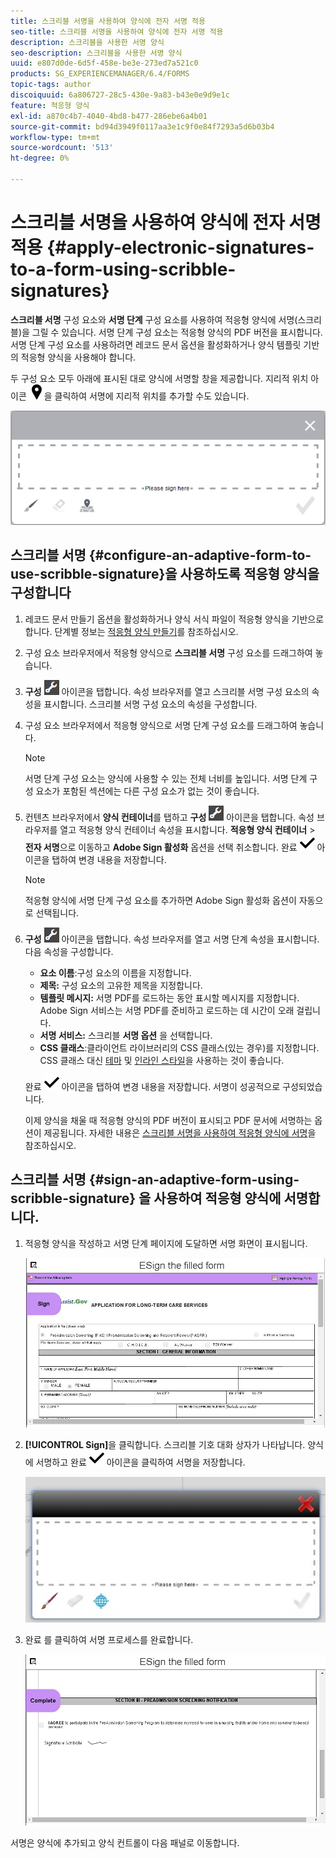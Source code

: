 ```yaml
---
title: 스크리블 서명을 사용하여 양식에 전자 서명 적용
seo-title: 스크리블 서명을 사용하여 양식에 전자 서명 적용
description: 스크리블을 사용한 서명 양식
seo-description: 스크리블을 사용한 서명 양식
uuid: e807d0de-6d5f-458e-be3e-273ed7a521c0
products: SG_EXPERIENCEMANAGER/6.4/FORMS
topic-tags: author
discoiquuid: 6a806727-28c5-430e-9a83-b43e0e9d9e1c
feature: 적응형 양식
exl-id: a870c4b7-4040-4bd8-b477-286ebe6a4b01
source-git-commit: bd94d3949f0117aa3e1c9f0e84f7293a5d6b03b4
workflow-type: tm+mt
source-wordcount: '513'
ht-degree: 0%

---
```


# 스크리블 서명을 사용하여 양식에 전자 서명 적용 {#apply-electronic-signatures-to-a-form-using-scribble-signatures}

**스크리블 서명** 구성 요소와 **서명 단계** 구성 요소를 사용하여 적응형 양식에 서명(스크리블)을 그릴 수 있습니다. 서명 단계 구성 요소는 적응형 양식의 PDF 버전을 표시합니다. 서명 단계 구성 요소를 사용하려면 레코드 문서 옵션을 활성화하거나 양식 템플릿 기반의 적응형 양식을 사용해야 합니다.

두 구성 요소 모두 아래에 표시된 대로 양식에 서명할 창을 제공합니다. 지리적 위치 아이콘 ![aem_6_3_geolocation](assets/aem_6_3_geolocation.png)을 클릭하여 서명에 지리적 위치를 추가할 수도 있습니다.

![스크리블 기호 대화 상자](assets/scribble-signature.png)

## 스크리블 서명 {#configure-an-adaptive-form-to-use-scribble-signature}을 사용하도록 적응형 양식을 구성합니다

1. 레코드 문서 만들기 옵션을 활성화하거나 양식 서식 파일이 적응형 양식을 기반으로 합니다. 단계별 정보는 [적응형 양식 만들기](/help/forms/using/creating-adaptive-form.md)를 참조하십시오.
1. 구성 요소 브라우저에서 적응형 양식으로 **스크리블 서명** 구성 요소를 드래그하여 놓습니다.
1. **구성** ![구성](assets/configure.png) 아이콘을 탭합니다. 속성 브라우저를 열고 스크리블 서명 구성 요소의 속성을 표시합니다. 스크리블 서명 구성 요소의 속성을 구성합니다.
1. 구성 요소 브라우저에서 적응형 양식으로 서명 단계 구성 요소를 드래그하여 놓습니다.

   >[!NOTE]
   >
   >서명 단계 구성 요소는 양식에 사용할 수 있는 전체 너비를 높입니다. 서명 단계 구성 요소가 포함된 섹션에는 다른 구성 요소가 없는 것이 좋습니다.

1. 컨텐츠 브라우저에서 **양식 컨테이너**&#x200B;를 탭하고 **구성** ![구성](assets/configure.png) 아이콘을 탭합니다. 속성 브라우저를 열고 적응형 양식 컨테이너 속성을 표시합니다. **적응형 양식 컨테이너** > **전자 서명**&#x200B;으로 이동하고 **Adobe Sign 활성화** 옵션을 선택 취소합니다. 완료 ![aem_6_3_forms_save](assets/aem_6_3_forms_save.png) 아이콘을 탭하여 변경 내용을 저장합니다.

   >[!NOTE]
   >
   >적응형 양식에 서명 단계 구성 요소를 추가하면 Adobe Sign 활성화 옵션이 자동으로 선택됩니다.

1. **구성** ![구성](assets/configure.png) 아이콘을 탭합니다. 속성 브라우저를 열고 서명 단계 속성을 표시합니다. 다음 속성을 구성합니다.

   * **요소 이름**:구성 요소의 이름을 지정합니다.
   * **제목:** 구성 요소의 고유한 제목을 지정합니다.
   * **템플릿 메시지:**  서명 PDF를 로드하는 동안 표시할 메시지를 지정합니다. Adobe Sign 서비스는 서명 PDF를 준비하고 로드하는 데 시간이 오래 걸립니다.
   * **서명 서비스:** 스크리블  **서명 옵션** 을 선택합니다.
   * **CSS 클래스**:클라이언트 라이브러리의 CSS 클래스(있는 경우)를 지정합니다. CSS 클래스 대신 [테마](/help/forms/using/themes.md) 및 [인라인 스타일](/help/forms/using/inline-style-adaptive-forms.md)을 사용하는 것이 좋습니다.

   완료 ![aem_6_3_forms_save](assets/aem_6_3_forms_save.png) 아이콘을 탭하여 변경 내용을 저장합니다. 서명이 성공적으로 구성되었습니다.

   이제 양식을 채울 때 적응형 양식의 PDF 버전이 표시되고 PDF 문서에 서명하는 옵션이 제공됩니다. 자세한 내용은 [스크리블 서명을 사용하여 적응형 양식에 서명](/help/forms/using/signing-forms-using-scribble.md#p-sign-an-adaptive-form-using-scribble-signature-p)을 참조하십시오.

## 스크리블 서명 {#sign-an-adaptive-form-using-scribble-signature} 을 사용하여 적응형 양식에 서명합니다.

1. 적응형 양식을 작성하고 서명 단계 페이지에 도달하면 서명 화면이 표시됩니다.

   ![EchoSign 페이지의 서명 화면](assets/esignscribblesign.jpg)

1. **[!UICONTROL Sign]**&#x200B;을 클릭합니다. 스크리블 기호 대화 상자가 나타납니다. 양식에 서명하고 완료 ![aem_6_3_forms_save](assets/aem_6_3_forms_save.png) 아이콘을 클릭하여 서명을 저장합니다.

   ![스크리블 기호 대화 상자](assets/scribblewidget.jpg)

1. 완료 를 클릭하여 서명 프로세스를 완료합니다.

   ![서명 프로세스 완료](assets/scribblecomplete.jpg)

서명은 양식에 추가되고 양식 컨트롤이 다음 패널로 이동합니다.
